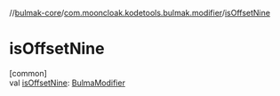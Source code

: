 //[bulmak-core](../../index.md)/[com.mooncloak.kodetools.bulmak.modifier](index.md)/[isOffsetNine](is-offset-nine.md)

# isOffsetNine

[common]\
val [isOffsetNine](is-offset-nine.md): [BulmaModifier](-bulma-modifier/index.md)

